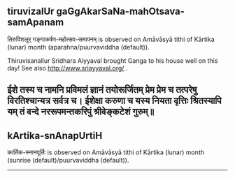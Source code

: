 ## tiruvizalUr gaGgAkarSaNa-mahOtsava-samApanam

तिरुविशलूर् गङ्गाकर्षण-महोत्सव-समापनम् is observed on Amāvāsyā tithi of Kārtika (lunar) month (aparahna/puurvaviddha (default)).

Thiruvisanallur Sridhara Aiyyaval brought Ganga to his house well on this day! See also http://www.sriayyaval.org/ .  

ईशे तस्य च नामनि प्रविमलं ज्ञानं तयोरूर्जितम्
प्रेम प्रेम च तत्परेषु विरतिश्चान्यत्र सर्वत्र च।
ईशेक्षा करुणा च यस्य नियता वृत्तिः श्रितस्यापि यम्
तं वन्दे नररूपमन्तकरिपुं श्रीवेङ्कटेशं गुरुम्॥
---
## kArtika-snAnapUrtiH

कार्तिक-स्नानपूर्तिः is observed on Amāvāsyā tithi of Kārtika (lunar) month (sunrise (default)/puurvaviddha (default)).


---

